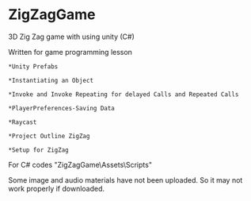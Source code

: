 # ZigZagGame

3D Zig Zag game with using unity (C#)

Written for game programming lesson

	*Unity Prefabs
	
	*Instantiating an Object
	
	*Invoke and Invoke Repeating for delayed Calls and Repeated Calls
	
	*PlayerPreferences-Saving Data
	
	*Raycast
	
	*Project Outline ZigZag
	
	*Setup for ZigZag
	
For C# codes "ZigZagGame\Assets\Scripts"

Some image and audio materials have not been uploaded. So it may not work properly if downloaded.